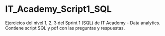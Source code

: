 # IT_Academy_Script1_SQL
Ejercicios del nivel 1, 2, 3 del Sprint 1 (SQL) de IT Academy - Data analytics. Contiene script SQL y pdf con las preguntas y respuestas. 
